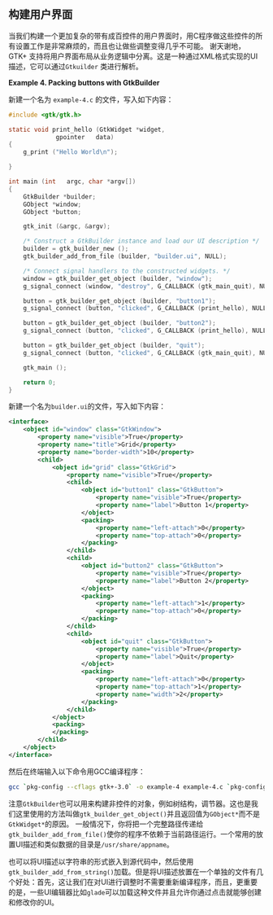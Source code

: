 ## 构建用户界面


当我们构建一个更加复杂的带有成百控件的用户界面时，用C程序做这些控件的所有设置工作是非常麻烦的，而且也让做些调整变得几乎不可能。
谢天谢地， GTK+ 支持将用户界面布局从业务逻辑中分离。这是一种通过XML格式实现的UI描述，它可以通过`Gtkuilder` 类进行解析。

**Example 4. Packing buttons with GtkBuilder**

新建一个名为 `example-4.c` 的文件，写入如下内容：

```c
#include <gtk/gtk.h>

static void print_hello (GtkWidget *widget,
             gpointer   data)
{
    g_print ("Hello World\n");

}

int main (int   argc, char *argv[])
{
    GtkBuilder *builder;
    GObject *window;
    GObject *button;

    gtk_init (&argc, &argv);

    /* Construct a GtkBuilder instance and load our UI description */
    builder = gtk_builder_new ();
    gtk_builder_add_from_file (builder, "builder.ui", NULL);

    /* Connect signal handlers to the constructed widgets. */
    window = gtk_builder_get_object (builder, "window");
    g_signal_connect (window, "destroy", G_CALLBACK (gtk_main_quit), NULL);

    button = gtk_builder_get_object (builder, "button1");
    g_signal_connect (button, "clicked", G_CALLBACK (print_hello), NULL);

    button = gtk_builder_get_object (builder, "button2");
    g_signal_connect (button, "clicked", G_CALLBACK (print_hello), NULL);

    button = gtk_builder_get_object (builder, "quit");
    g_signal_connect (button, "clicked", G_CALLBACK (gtk_main_quit), NULL);

    gtk_main ();

    return 0;
}

```

新建一个名为`builder.ui`的文件，写入如下内容：

```XML
<interface>
    <object id="window" class="GtkWindow">
        <property name="visible">True</property>
        <property name="title">Grid</property>
        <property name="border-width">10</property>
        <child>
            <object id="grid" class="GtkGrid">
                <property name="visible">True</property>
                <child>
                    <object id="button1" class="GtkButton">
                        <property name="visible">True</property>
                        <property name="label">Button 1</property>
                    </object>
                    <packing>
                        <property name="left-attach">0</property>
                        <property name="top-attach">0</property>
                    </packing>
                </child>
                <child>
                    <object id="button2" class="GtkButton">
                        <property name="visible">True</property>
                        <property name="label">Button 2</property>
                    </object>
                    <packing>
                        <property name="left-attach">1</property>
                        <property name="top-attach">0</property>
                    </packing>
                </child>
                <child>
                    <object id="quit" class="GtkButton">
                        <property name="visible">True</property>
                        <property name="label">Quit</property>
                    </object>
                    <packing>
                        <property name="left-attach">0</property>
                        <property name="top-attach">1</property>
                        <property name="width">2</property>
                    </packing>
                </child>
            </object>
            <packing>
            </packing>
        </child>
    </object>
</interface>
```
然后在终端输入以下命令用GCC编译程序：

```bash
gcc `pkg-config --cflags gtk+-3.0` -o example-4 example-4.c `pkg-config --libs gtk+-3.0`
```

注意`GtkBuilder`也可以用来构建非控件的对象，例如树结构，调节器。这也是我们这里使用的方法叫做`gtk_builder_get_object()`并且返回值为`GObject*`而不是`GtkWidget*`的原因。
一般情况下，你将把一个完整路径传递给`gtk_builder_add_from_file()`使你的程序不依赖于当前路径运行。一个常用的放置UI描述和类似数据的目录是`/usr/share/appname`。

也可以将UI描述以字符串的形式嵌入到源代码中，然后使用`gtk_builder_add_from_string()`加载。但是将UI描述放置在一个单独的文件有几个好处：首先，这让我们在对UI进行调整时不需要重新编译程序，而且，更重要的是，一些UI编辑器比如`glade`可以加载这种文件并且允许你通过点击就能够创建和修改你的UI。
